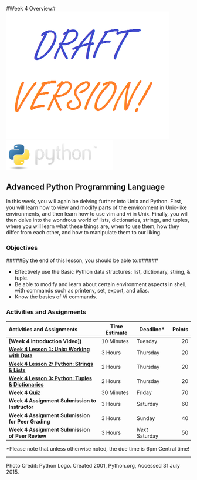 #Week 4 Overview#
![Draft Image](../images/Draft_Version_picture.png)
![python logo](../Week3/images/python-logo.png)
## Advanced Python Programming Language ##

In this week, you will again be delving further into Unix and Python. First, you will learn how to view and modify parts of the environment in Unix-like environments, and then learn how to use vim and vi in Unix.  Finally, you will then delve into the wondrous world of lists, dictionaries, strings, and tuples, where you will learn what these things are, when to use them, how they differ from each other, and how to manipulate them to our liking.

### Objectives ###

#####By the end of this lesson, you should be able to:######

- Effectively use the Basic Python data structures: list, dictionary, string, & tuple.
- Be able to modify and learn about certain environment aspects in shell, with commands such as printenv, set, export, and alias.
- Know the basics of Vi commands.

### Activities and Assignments ###

|Activities and Assignments | Time Estimate | Deadline* | Points|
|:------| -----|-------|----------:|
|**[Week 4 Introduction Video](**|10 Minutes|Tuesday|20|
|**[Week 4 Lesson 1: Unix: Working with Data](lesson1.md)**| 3 Hours |Thursday| 20|
|**[Week 4 Lesson 2: Python: Strings & Lists](lesson2.md)**| 2 Hours | Thursday | 20 |
|**[Week 4 Lesson 3: Python: Tuples & Dictionaries](lesson3.md)**| 2 Hours | Thursday| 20 |
|**Week 4 Quiz**| 30 Minutes | Friday | 70|
|**Week 4 Assignment Submission to Instructor**| 3 Hours | Saturday | 60 | 
|**Week 4 Assignment Submission for Peer Grading**| 3 Hours | Sunday | 40| 
|**Week 4 Assignment Submission of Peer Review**| 3 Hours | *Next* Saturday | 50| 

*Please note that unless otherwise noted, the due time is 6pm Central time!

----------

Photo Credit: Python Logo. Created 2001, Python.org, Accessed 31 July 2015.
